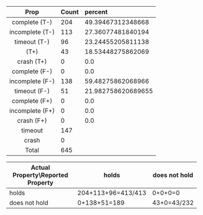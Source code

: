 
| Prop | Count | percent |
|:----:|:------|:--|
|complete   (T-)|204| 49.39467312348668 |
|incomplete (T-)|113|27.36077481840194 |
|timeout    (T-)|96|23.24455205811138 |
|           (T+)|43|18.53448275862069 |
|crash      (T+)|0|0.0 |
|complete   (F-)|0|0.0 |
|incomplete (F-)|138|59.48275862068966 |
|timeout    (F-)|51|21.982758620689655 |
|complete   (F+)|0|0.0 |
|incomplete (F+)|0|0.0 |
|crash      (F+)|0|0.0 |
|timeout        |147| |
|crash          |0| |
|Total          |645| |

| Actual Property\Reported Property | holds | does not hold |
|------------------------------------|-------|---------------|
| holds | 204+113+96=413/413 | 0+0+0=0 |
| does not hold | 0+138+51=189 | 43+0=43/232 |

